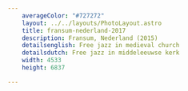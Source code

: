 ```yaml
---
    averageColor: "#727272"
    layout: ../../layouts/PhotoLayout.astro
    title: fransum-nederland-2017
    description: Fransum, Nederland (2015)
    detailsenglish: Free jazz in medieval church
    detailsdutch: Free jazz in middeleeuwse kerk
    width: 4533
    height: 6837

---
```


